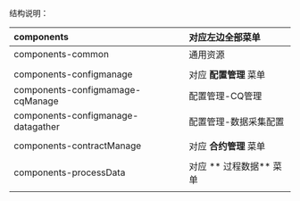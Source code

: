 

结构说明：

| components | 对应左边全部菜单 |
| :--- | :--- |
| components-common | 通用资源 |
|  |  |
| components-configmanage | 对应  **配置管理**  菜单 |
| components-configmamage-cqManage | 配置管理-CQ管理 |
| components-configmanage-datagather | 配置管理-数据采集配置 |
|  |  |
| components-contractManage | 对应  **合约管理**  菜单 |
|  |  |
| components-processData | 对应 ** 过程数据**  菜单 |
|  |  |



